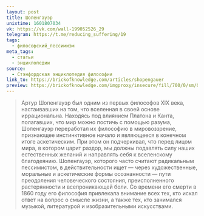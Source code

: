 ```yaml
---
layout: post
title: Шопенгауэр
unixtime: 1601807034
vk: https://vk.com/wall-199052526_29
telegram: https://t.me/reducing_suffering/19
tags:
  - философский_пессимизм
meta_tags:
  - статьи
  - энциклопедии
source:
  - Стэнфордская энциклопедия философии
link_to: https://brickofknowledge.com/articles/shopengauer
preview: https://brickofknowledge.com/imgproxy/insecure/fill/700/0/sm/0/plain/local:///1515680415139349103%20(1).jpg
---
```

>Артур Шопенгауэр был одним из первых философов XIX века, настаивавших на том, что вселенная в своей основе иррациональна. Находясь под влиянием Платона и Канта, полагавших, что мир можно постичь с помощью разума, Шопенгауэр переработал их философию в мировоззрение, признающее инстинктивное начало и являющееся в конечном итоге аскетическим. При этом он подчеркивал, что перед лицом мира, в котором царит раздор, мы должны подавлять силу наших естественных желаний и направлять себя к вселенскому благодеянию. Шопенгауэр, которого часто считают радикальным пессимистом, в действительности ищет — через художественные, моральные и аскетические формы осознанности — пути преодоления человеческого состояния, преисполненного растерянности и всепроникающей боли. Со времени его смерти в 1860 году его философия привлекала внимание всех тех, кто искал ответ на вопрос о смысле жизни, а также тех, кто занимался музыкой, литературой и изобразительными искусствами.
